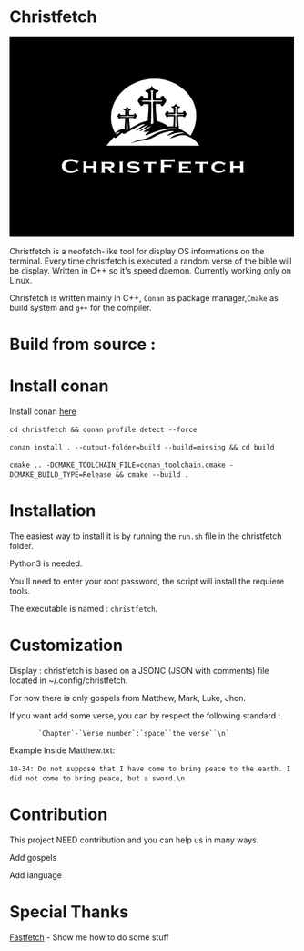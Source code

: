 # Christfetch
 <img src="logo.png" alt="christfetch" class="right" width=500 height=350> 

Christfetch is a neofetch-like tool for display OS informations on the terminal. Every time christfetch is executed a random verse of the bible will be display. Written in C++ so it's speed daemon.
Currently working only on Linux.

Chrisfetch is written mainly in C++, `Conan` as package manager,`Cmake` as build system and `g++` for the compiler. 

# Build from source : 

# Install conan

 Install conan <a href="https://conan.io/downloads">here</a>

 `cd christfetch && conan profile detect --force`

 `conan install . --output-folder=build --build=missing && cd build`
  
 `cmake .. -DCMAKE_TOOLCHAIN_FILE=conan_toolchain.cmake -DCMAKE_BUILD_TYPE=Release && cmake --build .`
 

# Installation 

The easiest way to install it is by running the `run.sh` file in the christfetch folder.

Python3 is needed.

You'll need to enter your root password, the script will install the requiere tools.

The executable is named : `christfetch`.

# Customization
Display : 
    christfetch is based on a JSONC (JSON with comments) file located in ~/.config/christfetch.
      
   For now there is only gospels from Matthew, Mark, Luke, Jhon.
      
   If you want add some verse, you can by respect the following standard : 
   
           `Chapter`-`Verse number`:`space``the verse``\n`
      
   Example Inside Matthew.txt: 
   
   `10-34: Do not suppose that I have come to bring peace to the earth. I did not come to bring peace, but a sword.\n`


# Contribution
  This project NEED contribution and you can help us in many ways.

  Add gospels

  Add language

# Special Thanks

 <a href="https://github.com/fastfetch-cli/fastfetch">Fastfetch</a> - Show me how to do some stuff
